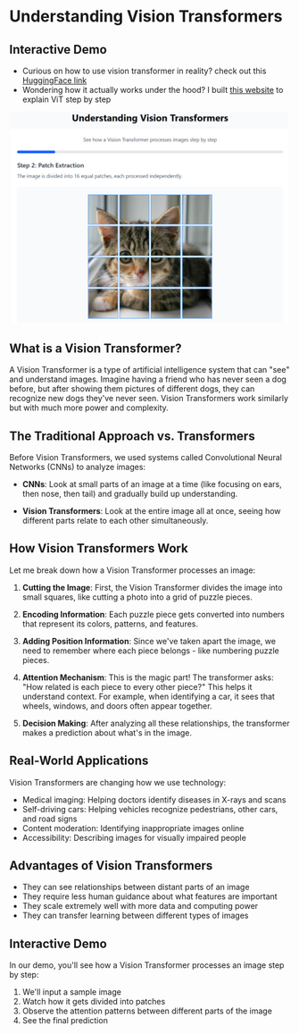 # Understanding Vision Transformers

## Interactive Demo

- Curious on how to use vision transformer in reality? check out this [HuggingFace link](https://huggingface.co/spaces/dionjin/LearnVisionTransformer)</br>
- Wondering how it actually works under the hood? I built [this website](https://vit.dylanjin.com) to explain ViT step by step
<img src="./thumbnail.png" width="500">



## What is a Vision Transformer?

A Vision Transformer is a type of artificial intelligence system that can "see" and understand images. Imagine having a friend who has never seen a dog before, but after showing them pictures of different dogs, they can recognize new dogs they've never seen. Vision Transformers work similarly but with much more power and complexity.

## The Traditional Approach vs. Transformers

Before Vision Transformers, we used systems called Convolutional Neural Networks (CNNs) to analyze images:

- **CNNs**: Look at small parts of an image at a time (like focusing on ears, then nose, then tail) and gradually build up understanding.

- **Vision Transformers**: Look at the entire image all at once, seeing how different parts relate to each other simultaneously.

## How Vision Transformers Work

Let me break down how a Vision Transformer processes an image:

1. **Cutting the Image**: First, the Vision Transformer divides the image into small squares, like cutting a photo into a grid of puzzle pieces.

2. **Encoding Information**: Each puzzle piece gets converted into numbers that represent its colors, patterns, and features.

3. **Adding Position Information**: Since we've taken apart the image, we need to remember where each piece belongs - like numbering puzzle pieces.

4. **Attention Mechanism**: This is the magic part! The transformer asks: "How related is each piece to every other piece?" This helps it understand context. For example, when identifying a car, it sees that wheels, windows, and doors often appear together.

5. **Decision Making**: After analyzing all these relationships, the transformer makes a prediction about what's in the image.

## Real-World Applications

Vision Transformers are changing how we use technology:

- Medical imaging: Helping doctors identify diseases in X-rays and scans
- Self-driving cars: Helping vehicles recognize pedestrians, other cars, and road signs
- Content moderation: Identifying inappropriate images online
- Accessibility: Describing images for visually impaired people

## Advantages of Vision Transformers

- They can see relationships between distant parts of an image
- They require less human guidance about what features are important
- They scale extremely well with more data and computing power
- They can transfer learning between different types of images

## Interactive Demo

In our demo, you'll see how a Vision Transformer processes an image step by step:

1. We'll input a sample image
2. Watch how it gets divided into patches
3. Observe the attention patterns between different parts of the image
4. See the final prediction
